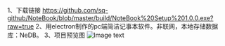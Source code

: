 1、下载链接 https://github.com/sq-github/NoteBook/blob/master/build/NoteBook%20Setup%201.0.0.exe?raw=true 
2、用electron制作的pc端简洁记事本软件。非联网，本地存储数据库：NeDB。
3、项目预览图
![Image text](https://github.com/SQDarkO/NoteBook/raw/master/fonts/imgs/nbintro.png)
